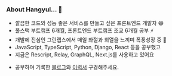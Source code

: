 ### About Hangyul... 👋

- 깔끔한 코드와 성능 좋은 서비스를 만들고 싶은 프론트엔드 개발자 😄
- 풀스택 부트캠프 6개월, 프론트엔드 부트캠프 조교 6개월 공부 ⚡
- 개발에 진심인 그린랩스에서 매일 좌절과 희열을 느끼며 폭풍성장 중 🌱
- JavaScript, TypeScript, Python, Django, React 등을 공부했고
- 지금은 Rescript, Relay, GraphQL, Next.js를 사용하고 있어요
  
<!-- - Aiming to be a developer who goes extra mile ✨
  - to write CLEAN and REASONABLE code,
  - to follow Web Standards and secure Web Accessibility
  - and to ENJOY CODING!
 -->
- 공부하며 기록한 [블로그](https://hanana1253.github.io/)와 [이력서](https://teal-line-f3e.notion.site/abd6944f991b46e99c02f96dcf0443a8) 구경해주세요.

<!--
**hanana1253/hanana1253** is a ✨ _special_ ✨ repository because its `README.md` (this file) appears on your GitHub profile.

- Javascript, Typescript, HTML, CSS(Sass, CSS in JS), React, NextJS, Python, Django
  - Webpack, Babel, ESLint, PostCSS 등 프로젝트에 필요한 프론트엔드 개발환경을 세팅할 수 있어요.
  - Git을 능숙하게 사용하고, Git Flow 방법론을 활용할 수 있어요.
  - 웹의 동작 원리, 네트워크, 알고리즘의 기본기를 공부했어요.

Here are some ideas to get you started:
- Currently learning PYTHON and more! 🌱

- 👯 I’m looking to collaborate on ...
- 🤔 I’m looking for help with ...
- 🔭 I’m currently working on ...
- 🌱 I’m currently learning ...
- 💬 Ask me about ...
- 📫 How to reach me: ...
- 😄 Pronouns: ...
- ⚡ Fun fact: ...
-->
